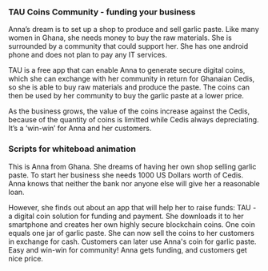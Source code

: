 ### TAU Coins Community - funding your business
Anna’s dream is to set up a shop to produce and sell garlic paste. Like many women in Ghana, she needs money to buy the raw materials. She is surrounded by a community that could support her. She has one android phone and does not plan to pay any IT services.

TAU is a free app that can enable Anna to generate secure digital coins, which she can exchange with her community in return for Ghanaian Cedis, so she is able to buy raw materials and produce the paste. The coins can then be used by her community to buy the garlic paste at a lower price.

As the business grows, the value of the coins increase against the Cedis, because of the quantity of coins is limitted while Cedis always depreciating. It’s a ‘win-win’ for Anna and her customers.


### Scripts for whiteboad animation
This is Anna from Ghana.
She dreams of having her own shop selling garlic paste. 
To start her business she needs 1000 US Dollars worth of Cedis.
Anna knows that neither the bank nor anyone else will give her a reasonable loan.

However, she finds out about an app that will help her to raise funds: 
TAU - a digital coin solution for funding and payment.
She downloads it to her smartphone and creates her own highly secure blockchain coins. 
One coin equals one jar of garlic paste. 
She can now sell the coins to her customers in exchange for cash. 
Customers can later use Anna's coin for garlic paste.
Easy and win-win for community! Anna gets funding, and customers get nice price.
